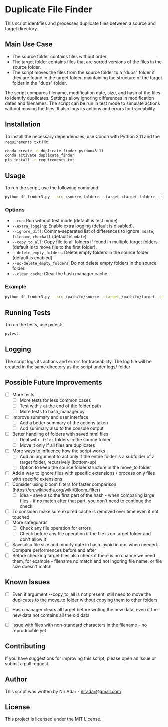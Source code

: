 # Duplicate File Finder

This script identifies and processes duplicate files between a source and target directory.

## Main Use Case

- The source folder contains files without order.
- The target folder contains files that are sorted versions of the files in the source folder.
- The script moves the files from the source folder to a "dups" folder if they are found in the target folder, maintaining the structure of the target folder in the "dups" folder.

The script compares filename, modification date, size, and hash of the files to identify duplicates. Settings allow ignoring differences in modification dates and filenames. The script can be run in test mode to simulate actions without moving the files. It also logs its actions and errors for traceability.


## Installation

To install the necessary dependencies, use Conda with Python 3.11 and the `requirements.txt` file:

```sh
conda create -n duplicate_finder python=3.11
conda activate duplicate_finder
pip install -r requirements.txt
```

## Usage

To run the script, use the following command:

```sh
python df_finder3.py --src <source_folder> --target <target_folder> --move_to <move_to_folder> [options]
```

### Options

- `--run`: Run without test mode (default is test mode).
- `--extra_logging`: Enable extra logging (default is disabled).
- `--ignore_diff`: Comma-separated list of differences to ignore: `mdate`, `filename`, `checkall` (default is `mdate`).
- `--copy_to_all`: Copy file to all folders if found in multiple target folders (default is to move file to the first folder).
- `--delete_empty_folders`: Delete empty folders in the source folder (default is enabled).
- `--no-delete_empty_folders`: Do not delete empty folders in the source folder.
- `--clear_cache`: Clear the hash manager cache.

### Example

```sh
python df_finder3.py --src /path/to/source --target /path/to/target --move_to /path/to/move_to --run
```

## Running Tests
To run the tests, use pytest:

```sh
pytest
```

## Logging
The script logs its actions and errors for traceability. The log file will be created in the same directory as the script under logs/ folder


## Possible Future Improvements
- [ ] More tests
  - [ ] More tests for less common cases
  - [ ] Test with `/` at the end of the folder path
  - [ ] More tests to hash_manager.py 
- [ ] Improve summary and user interface
    - [ ] Add a better summary of the actions taken
  - [ ] Add summary also to the console output
- [ ] Better handling of folders with saved html files
  - [ ] Deal with `_files` folders in the source folder
  - [ ] Move it only if all files are duplicates
- [ ] More ways to influence how the script works
  - [ ] Add an argument to act only if the entire folder is a subfolder of a target folder, recursively (bottom-up)
  - [ ] Option to keep the source folder structure in the move_to folder
- [ ] Add a way to ignore files with specific extensions / process only files with specific extensions
- [ ] Consider using bloom filters for faster comparison (https://en.wikipedia.org/wiki/Bloom_filter)
  - [ ] idea - save also the first part of the hash - when comparing large files - if no match after that part, you don't need to continue the check
- [ ] To consider: make sure expired cache is removed over time even if not touched
- [ ] More safeguards
  - [ ] Check any file operation for errors
  - [ ] Check before any file operation if the file is on target folder and don't allow it
- [ ] Save also file size and modify date in hash. avoid io ops when needed. Compare performences before and after
- [ ] Before checking target files also check if there is no chance we need them, for example - filename no match and not ingoring file name, or file size doesn't match
## Known Issues
- [ ] Even if argument --copy_to_all is not present, still need to move the duplicates to the move_to folder without copying them to other folders
- [ ] Hash manager clears all target before writing the new data, even if the new data not contains all the old data
- [ ] Issue with files with non-standard characters in the filename - no reproducible yet


## Contributing
If you have suggestions for improving this script, please open an issue or submit a pull request.

## Author
This script was written by Nir Adar - [niradar@gmail.com](mailto:niradar@gmail.com)

## License
This project is licensed under the MIT License.
